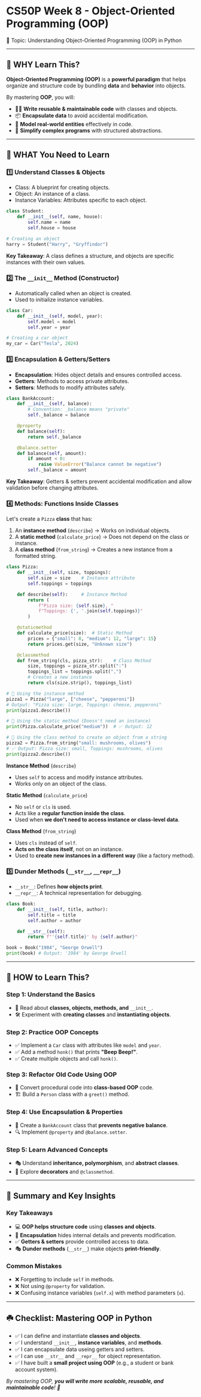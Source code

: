 # CS50P Week 8 - Object-Oriented Programming (OOP)

🎯 Topic: Understanding Object-Oriented Programming (OOP) in Python

---

## 🧠 WHY Learn This?

**Object-Oriented Programming (OOP)** is a **powerful paradigm** that helps organize and structure code by bundling **data** and **behavior** into objects.

By mastering **OOP**, you will:

- 🧑‍💻 **Write reusable & maintainable code** with classes and objects.
- 📦 **Encapsulate data** to avoid accidental modification.
- 🔄 **Model real-world entities** effectively in code.
- 🚀 **Simplify complex programs** with structured abstractions.

---

## 📌 WHAT You Need to Learn

### 1️⃣ Understand Classes & Objects

- Class: A blueprint for creating objects.
- Object: An instance of a class.
- Instance Variables: Attributes specific to each object.

```python
class Student:
    def __init__(self, name, house):
        self.name = name
        self.house = house

# Creating an object
harry = Student("Harry", "Gryffindor")
```

**Key Takeaway**: A class defines a structure, and objects are specific instances with their own values.

### 2️⃣ The `__init__` Method (Constructor)

- Automatically called when an object is created.
- Used to initialize instance variables.

```python
class Car:
    def __init__(self, model, year):
        self.model = model
        self.year = year

# Creating a car object
my_car = Car("Tesla", 2024)
```

### 3️⃣ Encapsulation & Getters/Setters

- **Encapsulation**: Hides object details and ensures controlled access.
- **Getters**: Methods to access private attributes.
- **Setters**: Methods to modify attributes safely.

```python
class BankAccount:
    def __init__(self, balance):
        # Convention: _balance means "private"
        self._balance = balance  

    @property
    def balance(self):
        return self._balance

    @balance.setter
    def balance(self, amount):
        if amount < 0:
            raise ValueError("Balance cannot be negative")
        self._balance = amount
```

**Key Takeaway**: Getters & setters prevent accidental modification and allow validation before changing attributes.

### 4️⃣ Methods: Functions Inside Classes

Let's create a `Pizza` **class** that has:

1. An **instance method** (`describe`) → Works on individual objects.
2. A **static method** (`calculate_price`) → Does not depend on the class or instance.
3. A **class method** (`from_string`) → Creates a new instance from a formatted string.

```python
class Pizza:
    def __init__(self, size, toppings):
        self.size = size    # Instance attribute
        self.toppings = toppings

    def describe(self):     # Instance Method
        return (
            f"Pizza size: {self.size}, "
            f"Toppings: {', '.join(self.toppings)}"
        )

    @staticmethod
    def calculate_price(size):  # Static Method
        prices = {"small": 8, "medium": 12, "large": 15}
        return prices.get(size, "Unknown size")

    @classmethod
    def from_string(cls, pizza_str):    # Class Method
        size, toppings = pizza_str.split(":")
        toppings_list = toppings.split(",")
        # Creates a new instance
        return cls(size.strip(), toppings_list) 

# 📌 Using the instance method
pizza1 = Pizza("large", ["cheese", "pepperoni"])
# Output: "Pizza size: large, Toppings: cheese, pepperoni"
print(pizza1.describe())

# 📌 Using the static method (Doesn't need an instance)
print(Pizza.calculate_price("medium"))  # ✅ Output: 12

# 📌 Using the class method to create an object from a string
pizza2 = Pizza.from_string("small: mushrooms, olives")
# ✅ Output: Pizza size: small, Toppings: mushrooms, olives
print(pizza2.describe())
```

**Instance Method** (`describe`)

- Uses `self` to access and modify instance attributes.
- Works only on an object of the class.

**Static Method** (`calculate_price`)

- No `self` or `cls` is used.
- Acts like a **regular function inside the class**.
- Used when **we don't need to access instance or class-level data**.

**Class Method** (`from_string`)

- Uses `cls` instead of `self`.
- **Acts on the class itself**, not on an instance.
- Used to **create new instances in a different way** (like a factory method).

### 5️⃣ Dunder Methods (`__str__`, `__repr__`)

- `__str__`: Defines **how objects print**.
- `__repr__`: A technical representation for debugging.

```python
class Book:
    def __init__(self, title, author):
        self.title = title
        self.author = author

    def __str__(self):
        return f"'{self.title}' by {self.author}"

book = Book("1984", "George Orwell")
print(book) # Output: '1984' by George Orwell
```

---

## 🚀 HOW to Learn This?

### Step 1: Understand the Basics

- 📖 Read about **classes, objects, methods, and** `__init__`. 
- 🛠️ Experiment with **creating classes** and **instantiating objects**.

### Step 2: Practice OOP Concepts

- ✅ Implement a `Car` class with attributes like `model` and `year`.
- ✅ Add a method `honk()` that prints **"Beep Beep!"**.
- ✅ Create multiple objects and call `honk()`.

### Step 3: Refactor Old Code Using OOP

- 🔄 Convert procedural code into **class-based OOP** code.
- 🏗️ Build a `Person` class with a `greet()` method.

### Step 4: Use Encapsulation & Properties

- 🏦 Create a `BankAccount` class that **prevents negative balance**.
- 🔍 Implement `@property` and `@balance.setter`.

### Step 5: Learn Advanced Concepts

- 🎭 Understand **inheritance, polymorphism**, and **abstract classes**.
- 🧩 Explore **decorators** and `@classmethod`.

---

## 📝 Summary and Key Insights

### Key Takeaways

- 💻 **OOP helps structure code** using **classes and objects**.
- 🔄 **Encapsulation** hides internal details and prevents modification.
- ✅ **Getters & setters** provide controlled access to data.
- 🎭 **Dunder methods** (`__str__`) make objects **print-friendly**.

### Common Mistakes

- ❌ Forgetting to include `self` in methods.
- ❌ Not using `@property` for validation.
- ❌ Confusing instance variables (`self.x`) with method parameters (`x`).

---

## ☘️ Checklist: Mastering OOP in Python

- ✅ I can define and instantiate **classes and objects**.
- ✅ I understand `__init__`, **instance variables**, and **methods**.
- ✅ I can encapsulate data useing getters and setters.
- ✅ I can use `__str__` and `__repr__` for object representation.
- ✅ I have built a **small project using OOP** (e.g., a student or bank account system).

*By mastering OOP, **you will write more scalable, reusable, and maintainable code**! 🚀*